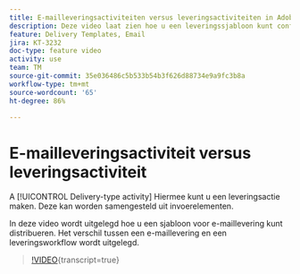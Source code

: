 ```yaml
---
title: E-mailleveringsactiviteiten versus leveringsactiviteiten in Adobe Campaign Classic
description: Deze video laat zien hoe u een leveringssjabloon kunt configureren en gebruiken.
feature: Delivery Templates, Email
jira: KT-3232
doc-type: feature video
activity: use
team: TM
source-git-commit: 35e036486c5b533b54b3f626d88734e9a9fc3b8a
workflow-type: tm+mt
source-wordcount: '65'
ht-degree: 86%

---
```



# E-mailleveringsactiviteit versus leveringsactiviteit

A [!UICONTROL Delivery-type activity] Hiermee kunt u een leveringsactie maken. Deze kan worden samengesteld uit invoerelementen.

In deze video wordt uitgelegd hoe u een sjabloon voor e-maillevering kunt distribueren. Het verschil tussen een e-maillevering en een leveringsworkflow wordt uitgelegd.

>[!VIDEO](https://video.tv.adobe.com/v/24065?quality=12&learn=on){transcript=true}
